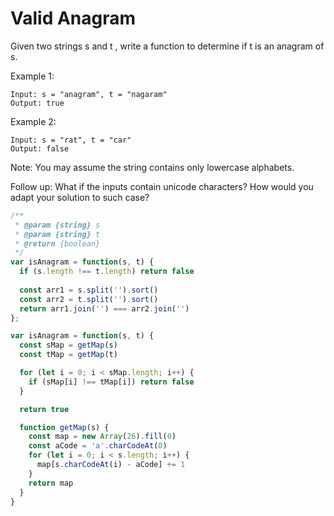 # Valid Anagram

Given two strings s and t , write a function to determine if t is an anagram of s.

Example 1:

    Input: s = "anagram", t = "nagaram"
    Output: true

Example 2:

    Input: s = "rat", t = "car"
    Output: false

Note:
You may assume the string contains only lowercase alphabets.

Follow up:
What if the inputs contain unicode characters? How would you adapt your solution to such case?


```JavaScript
/**
 * @param {string} s
 * @param {string} t
 * @return {boolean}
 */
var isAnagram = function(s, t) {
  if (s.length !== t.length) return false
  
  const arr1 = s.split('').sort()
  const arr2 = t.split('').sort()
  return arr1.join('') === arr2.join('')
};

var isAnagram = function(s, t) {
  const sMap = getMap(s)
  const tMap = getMap(t)

  for (let i = 0; i < sMap.length; i++) {
    if (sMap[i] !== tMap[i]) return false
  }

  return true

  function getMap(s) {
    const map = new Array(26).fill(0)
    const aCode = 'a'.charCodeAt(0)
    for (let i = 0; i < s.length; i++) {
      map[s.charCodeAt(i) - aCode] += 1
    }
    return map
  }
}
```